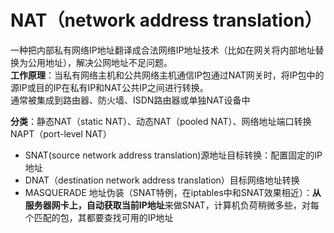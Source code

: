 # NAT（network address translation）

一种把内部私有网络IP地址翻译成合法网络IP地址技术（比如在网关将内部地址替换为公用地址），解决公网地址不足问题。<br>
**工作原理**：当私有网络主机和公共网络主机通信IP包通过NAT网关时，将IP包中的源IP或目的IP在私有IP和NAT公共IP之间进行转换。<br>
通常被集成到路由器、防火墙、ISDN路由器或单独NAT设备中<br>

**分类**：静态NAT（static NAT）、动态NAT（pooled NAT）、网络地址端口转换NAPT（port-level NAT）

* SNAT(source network address translation)源地址目标转换：配置固定的IP地址
* DNAT（destination network address translation）目标网络地址转换
* MASQUERADE 地址伪装（SNAT特例，在iptables中和SNAT效果相近）：**从服务器网卡上，自动获取当前IP地址**来做SNAT，计算机负荷稍微多些，对每个匹配的包，其都要查找可用的IP地址
